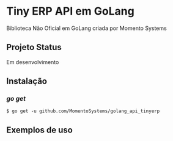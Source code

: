 Tiny ERP API em GoLang 
===============

Biblioteca Não Oficial em GoLang criada por Momento Systems

## Projeto Status
Em desenvolvimento

## Instalação

### *go get*

    $ go get -u github.com/MomentoSystems/golang_api_tinyerp

## Exemplos de uso
